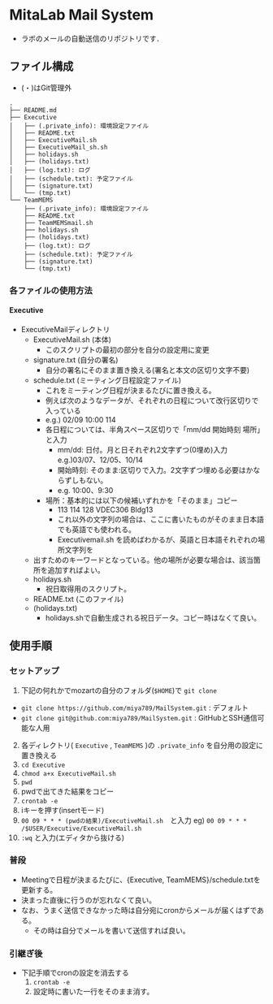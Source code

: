 # MitaLab Mail System
- ラボのメールの自動送信のリポジトリです．

## ファイル構成
- (・)はGit管理外
```
.
├── README.md
├── Executive
│   ├── (.private_info): 環境設定ファイル
│   ├── README.txt
│   ├── ExecutiveMail.sh
│   ├── ExecutiveMail_sh.sh
│   ├── holidays.sh
│   ├── (holidays.txt)
│   ├── (log.txt): ログ
│   ├── (schedule.txt): 予定ファイル
│   ├── (signature.txt)
│   └── (tmp.txt)
└── TeamMEMS
    ├── (.private_info): 環境設定ファイル
    ├── README.txt
    ├── TeamMEMSmail.sh
    ├── holidays.sh
    ├── (holidays.txt)
    ├── (log.txt): ログ
    ├── (schedule.txt): 予定ファイル
    ├── (signature.txt)
    └── (tmp.txt)
```

### 各ファイルの使用方法
#### Executive
- ExecutiveMailディレクトリ
  - ExecutiveMail.sh	(本体)
    - このスクリプトの最初の部分を自分の設定用に変更
  - signature.txt		(自分の署名)
    - 自分の署名にそのまま置き換える(署名と本文の区切り文字不要)
  - schedule.txt		(ミーティング日程設定ファイル)
    - これをミーティング日程が決まるたびに置き換える。
    - 例えば次のようなデータが、それぞれの日程について改行区切りで入っている
    - e.g.) 02/09 10:00 114
    - 各日程については、半角スペース区切りで「mm/dd 開始時刻 場所」と入力
      - mm/dd: 日付。月と日それぞれ2文字ずつ(0埋め)入力 e.g.)03/07、12/05、10/14
      - 開始時刻: そのまま:区切りで入力。2文字ずつ埋める必要はかならずしもない。
      - e.g. 10:00、9:30
    - 場所：基本的には以下の候補いずれかを「そのまま」コピー
      - 113 114 128 VDEC306 Bldg13
      - これ以外の文字列の場合は、ここに書いたものがそのまま日本語でも英語でも使われる。
      - Executivemail.sh を読めばわかるが、英語と日本語それぞれの場所文字列を
  - 出すためのキーワードとなっている。他の場所が必要な場合は、該当箇所を追加すればよい。
  - holidays.sh
    - 祝日取得用のスクリプト。
  - README.txt		(このファイル)
  - (holidays.txt)
    - holidays.shで自動生成される祝日データ。コピー時はなくて良い。

## 使用手順
### セットアップ
1. 下記の何れかでmozartの自分のフォルダ(`$HOME`)で `git clone`
  - `git clone https://github.com/miya789/MailSystem.git` : デフォルト
  - `git clone git@github.com:miya789/MailSystem.git` : GitHubとSSH通信可能な人用
2. 各ディレクトリ( `Executive` , `TeamMEMS` )の `.private_info` を自分用の設定に置き換える
3. `cd Executive`
4. `chmod a+x ExecutiveMail.sh`
5. `pwd`
6. pwdで出てきた結果をコピー
7. `crontab -e`
8.  iキーを押す(insertモード)
9.  `00 09 * * * (pwdの結果)/ExecutiveMail.sh`　と入力
     eg) `00 09 * * * /$USER/Executive/ExecutiveMail.sh`
10. `:wq` と入力(エディタから抜ける)

### 普段
- Meetingで日程が決まるたびに、{Executive, TeamMEMS}/schedule.txtを更新する。
- 決まった直後に行うのが忘れなくて良い。
- なお、うまく送信できなかった時は自分宛にcronからメールが届くはずである。
  - その時は自分でメールを書いて送信すれば良い。

### 引継ぎ後
- 下記手順でcronの設定を消去する
  1. `crontab -e`
  2. 設定時に書いた一行をそのまま消す。
